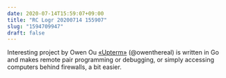```yaml
---
date: 2020-07-14T15:59:07+09:00
title: "RC Logr 20200714 155907"
slug: "1594709947"
draft: false
---
```


Interesting project by Owen Ou [«Upterm»](https://owenou.com/upterm/) (@owenthereal) is written in Go and makes remote pair programming or debugging, or simply accessing computers behind firewalls, a bit easier. 

